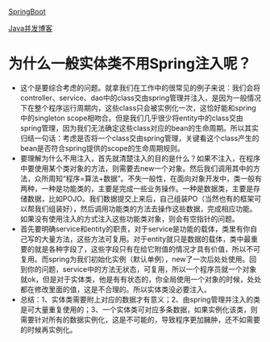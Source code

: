 [SpringBoot](https://www.yuque.com/atguigu/springboot)

[Java并发博客](https://blog.csdn.net/panweiwei1994/article/details/78483167)

# 为什么一般实体类不用Spring注入呢？

- 这个是要综合考虑的问题。就拿我们在工作中的很常见的例子来说：我们会将controller、service、dao中的class交由spring管理并注入，是因为一般情况下在整个程序运行周期内，这些class只会被实例化一次，这恰好能和spring中的singleton scope相吻合。但是我们几乎很少将entity中的class交由spring管理，因为我们无法确定这些class对应的bean的生命周期。所以其实归结一句话：考虑是否将一个class交由spring管理，关键看这个class产生的bean是否符合spring提供的scope的生命周期规则。
-    要理解为什么不用注入，首先就清楚注入的目的是什么？如果不注入，在程序中要使用某个类对象的方法，则需要去new一个对象。然后我们调用其中的方法，众所周知“程序=算法+数据”。不失一般性，在面向对象开发中，类一般有两种，一种是功能类的，主要是完成一些业务操作。一种是数据类，主要是存储数据，比如POJO。我们数据提交上来后，自己组装PO（当然也有的框架可以帮我们组装好），然后调用功能类的方法去操作这些数据，完成相应功能。如果没有使用注入的方式注入这些功能类对象，则会有空指针的问题。
-    首先要明确service和entity的职责，对于service是功能的载体，类里有你自己写的大量方法，这些方法可复用。对于entity就只是数据的载体，类中最重要的就是各种字段了，这些字段只有在给它附值的情况才具有价值，所以不可复用。而spring为我们初始化实例（默认单例），new了一次后处处使用。回到你的问题，service中的方法无状态，可复用，所以一个程序员就一个对象就ok，但是对于实体类，他是有有状态的，你全局使用一个对象的时候，处处都在修改里面的值，这是不合理的。所以实体类没必要注入。
- 总结：1、实体类需要附上对应的数据才有意义；2、由spring管理并注入的类是可大量重复使用的；3、一个实体类可对应多条数据，如果实例化该类，则需要针对所有的数据实例化，这是不可能的，导致程序更加臃肿，还不如需要的时候再实例化。
